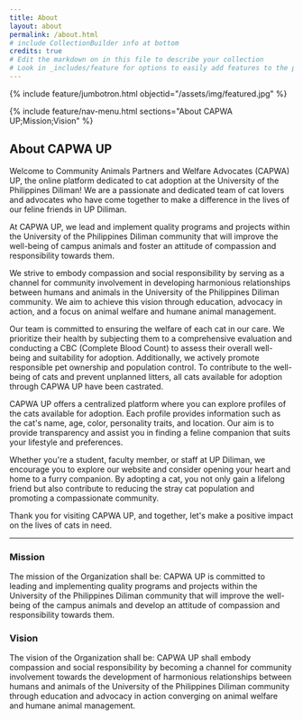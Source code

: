 ```yaml
---
title: About
layout: about
permalink: /about.html
# include CollectionBuilder info at bottom
credits: true
# Edit the markdown on in this file to describe your collection
# Look in _includes/feature for options to easily add features to the page
---
```


{% include feature/jumbotron.html objectid="/assets/img/featured.jpg" %}

{% include feature/nav-menu.html sections="About CAPWA UP;Mission;Vision" %}

## About CAPWA UP

Welcome to Community Animals Partners and Welfare Advocates (CAPWA) UP, the online platform dedicated to cat adoption at the University of the Philippines Diliman! We are a passionate and dedicated team of cat lovers and advocates who have come together to make a difference in the lives of our feline friends in UP Diliman.

At CAPWA UP, we lead and implement quality programs and projects within the University of the Philippines Diliman community that will improve the well-being of campus animals and foster an attitude of compassion and responsibility towards them.

We strive to embody compassion and social responsibility by serving as a channel for community involvement in developing harmonious relationships between humans and animals in the University of the Philippines Diliman community. We aim to achieve this vision through education, advocacy in action, and a focus on animal welfare and humane animal management.

Our team is committed to ensuring the welfare of each cat in our care. We prioritize their health by subjecting them to a comprehensive evaluation and conducting a CBC (Complete Blood Count) to assess their overall well-being and suitability for adoption. Additionally, we actively promote responsible pet ownership and population control. To contribute to the well-being of cats and prevent unplanned litters, all cats available for adoption through CAPWA UP have been castrated.

CAPWA UP offers a centralized platform where you can explore profiles of the cats available for adoption. Each profile provides information such as the cat's name, age, color, personality traits, and location. Our aim is to provide transparency and assist you in finding a feline companion that suits your lifestyle and preferences.

Whether you're a student, faculty member, or staff at UP Diliman, we encourage you to explore our website and consider opening your heart and home to a furry companion. By adopting a cat, you not only gain a lifelong friend but also contribute to reducing the stray cat population and promoting a compassionate community.

Thank you for visiting CAPWA UP, and together, let's make a positive impact on the lives of cats in need.

---

### Mission

The mission of the Organization shall be: CAPWA UP is committed to leading and implementing quality programs and projects within the University of the Philippines Diliman community that will improve the well-being of the campus animals and develop an attitude of compassion and responsibility towards them.

### Vision

The vision of the Organization shall be: CAPWA UP shall embody compassion and social responsibility by becoming a channel for community involvement towards the development of harmonious relationships between humans and animals of the University of the Philippines Diliman community through education and advocacy in action converging on animal welfare and humane animal management.

<!-- ## About the Collection

This site is generated using [CollectionBuilder-GH](https://collectionbuilding.github.io/gh/), a project to create a free and simple digital collection using [GitHub Pages](https://pages.github.com/) from:

- a CSV of collection metadata
- a folder of JPG images or PDF documents

The template repository features four objects from the University of Idaho Library's [Digital Collections](https://www.lib.uidaho.edu/digital).

For full details of creating your own collection site, visit [CollectionBuilder Documentation](https://collectionbuilder.github.io/cb-docs/)! -->

<!-- IMPORTANT!!! DELETE this comment and the include below when you are finished editing this page for your collection. The include below introduces about page features. They will show up on your collection's about page until you delete it. -->

